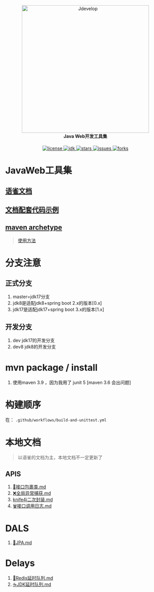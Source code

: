 <div style="text-align: center;">
	<a href="https://www.yuque.com/tanning/yg9ipo"  target="_blank">
	    <img src="https://t.tannn.cn/images/myProj/Jdevelop.png" width="400" alt="Jdevelop">
	</a>
</div>
<div style="text-align: center;">
	<strong>Java Web开发工具集</strong>
</div>
<div style="text-align: center; margin-top: 20px">
    <a target="_blank" href="https://www.yuque.com/tanning/yg9ipo">
        <img src='https://img.shields.io/github/license/en-o/Jdevelops' alt='license'/>
    </a>
    <a target="_blank" href="https://www.yuque.com/tanning/yg9ipo">
        <img src='https://img.shields.io/badge/JDK-1.8.0_281+-green.svg' alt='jdk'/>
    </a>
    <a target="_blank" href="https://www.yuque.com/tanning/yg9ipo">
        <img src='https://img.shields.io/github/stars/en-o/Jdevelops' alt='stars'/>
    </a>
    <a target="_blank" href="https://www.yuque.com/tanning/yg9ipo">
        <img src='https://img.shields.io/github/issues/en-o/Jdevelops' alt='issues'/>
    </a>
    <a target="_blank" href="https://www.yuque.com/tanning/yg9ipo">
        <img src='	https://img.shields.io/github/forks/en-o/Jdevelops' alt='forks'/>
    </a>
</div>

# JavaWeb工具集
## [语雀文档](https://www.yuque.com/tanning/yg9ipo)
## [文档配套代码示例](https://github.com/en-o/Jdevelops-Example)
## [maven archetype](https://gitee.com/etn/jdevelops-archetype.git)
> [使用方法](https://www.yuque.com/tanning/yg9ipo/os0zl7#GocqT)

# 分支注意
## 正式分支
1. master=jdk17分支
2. jdk8是适配jdk8+spring boot 2.x的版本[0.x]
3. jdk17是适配jdk17+spring boot 3.x的版本[1.x]
## 开发分支
1. dev jdk17的开发分支
2. dev8 jdk8的开发分支

# mvn package / install
1. 使用maven 3.9 ，因为我用了 junit 5 [maven 3.6 会出问题]

# 构建顺序
在： `.github/workflows/build-and-unittest.yml` 

# 本地文档
> 以语雀的文档为主，本地文档不一定更新了
## APIS
1. [💬接口包裹类.md](jdevelops-apis/jdevelops-apis-result/💬接口包裹类.md)
2. [❌全局异常捕获.md](jdevelops-apis/jdevelops-apis-exception/❌全局异常捕获.md)
3. [knife4j二次封装.md](jdevelops-apis/jdevelops-apis-knife4j/knife4j二次封装.md)
4. [🗑️接口调用日志.md](jdevelops-apis-log/🗑️接口调用日志.md)

# DALS
1. [🧾JPA.md](jdevelops-dals/jdevelops-dals-jpa/🧾JPA.md)


# Delays
1. [🧺Redis延时队列.md](jdevelops-delays-redis/🧺Redis延时队列.md)
2. [☕JDK延时队列.md](jdevelops-delays-jdk/☕JDK延时队列.md)
